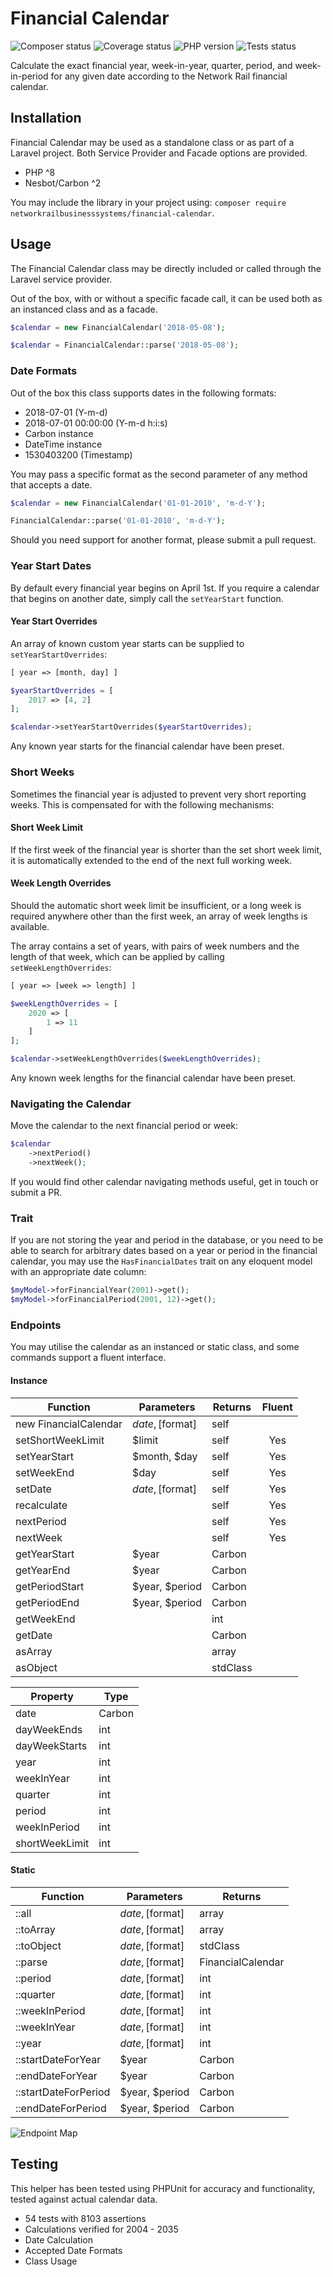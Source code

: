 # Financial Calendar

![Composer status](.github/composer.svg)
![Coverage status](.github/coverage.svg)
![PHP version](.github/php.svg)
![Tests status](.github/tests.svg)

Calculate the exact financial year, week-in-year, quarter, period, and week-in-period for any given date according to the Network Rail financial calendar.

## Installation

Financial Calendar may be used as a standalone class or as part of a Laravel project. Both Service Provider and Facade options are provided.

* PHP ^8
* Nesbot/Carbon ^2

You may include the library in your project using: `composer require networkrailbusinesssystems/financial-calendar`.

## Usage
The Financial Calendar class may be directly included or called through the Laravel service provider.

Out of the box, with or without a specific facade call, it can be used both as an instanced class and as a facade.

```php
$calendar = new FinancialCalendar('2018-05-08');

$calendar = FinancialCalendar::parse('2018-05-08');
``` 

### Date Formats
Out of the box this class supports dates in the following formats:

* 2018-07-01 (Y-m-d)
* 2018-07-01 00:00:00 (Y-m-d h:i:s)
* Carbon instance
* DateTime instance
* 1530403200 (Timestamp)

You may pass a specific format as the second parameter of any method that accepts a date.

```php
$calendar = new FinancialCalendar('01-01-2010', 'm-d-Y');

FinancialCalendar::parse('01-01-2010', 'm-d-Y');
```

Should you need support for another format, please submit a pull request.

### Year Start Dates
By default every financial year begins on April 1st. If you require a calendar that begins on another date, simply call the `setYearStart` function. 

#### Year Start Overrides
An array of known custom year starts can be supplied to `setYearStartOverrides`:

```php
[ year => [month, day] ]

$yearStartOverrides = [
    2017 => [4, 2]
];

$calendar->setYearStartOverrides($yearStartOverrides);
```

Any known year starts for the financial calendar have been preset. 

### Short Weeks
Sometimes the financial year is adjusted to prevent very short reporting weeks. This is compensated for with the following mechanisms:

#### Short Week Limit
If the first week of the financial year is shorter than the set short week limit, it is automatically extended to the end of the next full working week.

#### Week Length Overrides
Should the automatic short week limit be insufficient, or a long week is required anywhere other than the first week, an array of week lengths is available.

The array contains a set of years, with pairs of week numbers and the length of that week, which can be applied by calling `setWeekLengthOverrides`:

```php
[ year => [week => length] ]

$weekLengthOverrides = [
    2020 => [
        1 => 11
    ]
];

$calendar->setWeekLengthOverrides($weekLengthOverrides);
```

Any known week lengths for the financial calendar have been preset.

### Navigating the Calendar

Move the calendar to the next financial period or week:

```php
$calendar
    ->nextPeriod()
    ->nextWeek();
```

If you would find other calendar navigating methods useful, get in touch or submit a PR.

### Trait

If you are not storing the year and period in the database, or you need to be able to search for arbitrary dates based on a year or period in the financial calendar, you may use the `HasFinancialDates` trait on any eloquent model with an appropriate date column:

```php
$myModel->forFinancialYear(2001)->get();
$myModel->forFinancialPeriod(2001, 12)->get();
```

### Endpoints
You may utilise the calendar as an instanced or static class, and some commands support a fluent interface.

#### Instance

| Function              | Parameters       | Returns           | Fluent |
| --------------------- | ---------------- | ----------------- | :----: |
| new FinancialCalendar | $date, [$format] | self              |        |
| setShortWeekLimit     | $limit           | self              | Yes    |
| setYearStart          | $month, $day     | self              | Yes    |
| setWeekEnd            | $day             | self              | Yes    |
| setDate               | $date, [$format] | self              | Yes    |
| recalculate           |                  | self              | Yes    |
| nextPeriod            |                  | self              | Yes    |
| nextWeek              |                  | self              | Yes    |
| getYearStart          | $year            | Carbon            |        |
| getYearEnd            | $year            | Carbon            |        |
| getPeriodStart        | $year, $period   | Carbon            |        |
| getPeriodEnd          | $year, $period   | Carbon            |        |
| getWeekEnd            |                  | int               |        |
| getDate               |                  | Carbon            |        |
| asArray               |                  | array             |        |
| asObject              |                  | stdClass          |        |

| Property       | Type   |
|----------------|--------|
| date           | Carbon |
| dayWeekEnds    | int    |
| dayWeekStarts  | int    |
| year           | int    |
| weekInYear     | int    |
| quarter        | int    |
| period         | int    |
| weekInPeriod   | int    |
| shortWeekLimit | int    |

#### Static

| Function             | Parameters       | Returns           |
| -------------------- | ---------------- | ----------------- |
| ::all                | $date, [$format] | array             |
| ::toArray            | $date, [$format] | array             |
| ::toObject           | $date, [$format] | stdClass          |
| ::parse              | $date, [$format] | FinancialCalendar |
| ::period             | $date, [$format] | int               |
| ::quarter            | $date, [$format] | int               |
| ::weekInPeriod       | $date, [$format] | int               |
| ::weekInYear         | $date, [$format] | int               |
| ::year               | $date, [$format] | int               |
| ::startDateForYear   | $year            | Carbon            |
| ::endDateForYear     | $year            | Carbon            |
| ::startDateForPeriod | $year, $period   | Carbon            |
| ::endDateForPeriod   | $year, $period   | Carbon            |

![Endpoint Map](documents/program_flow.png)

## Testing
This helper has been tested using PHPUnit for accuracy and functionality, tested against actual calendar data.

* 54 tests with 8103 assertions
* Calculations verified for 2004 - 2035
* Date Calculation
* Accepted Date Formats
* Class Usage
